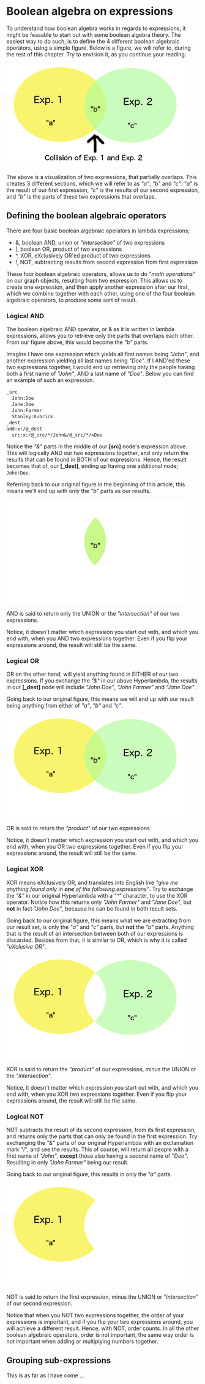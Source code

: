 # Boolean algebra on expressions

To understand how boolean algebra works in regards to expressions, it might be feasable to start out with some boolean algebra theory. The easiest way to do such, is to define the 4 different boolean algebraic operators, using a simple figure. Below is a figure, we will refer to, during the rest of this chapter. Try to envision it, as you continue your reading.

![alt tag](screenshots/boolean-algebra.png)

The above is a visualization of two expressions, that partially overlaps. This creates 3 different sections, which we will refer to as *"a"*, *"b"* and *"c"*. *"a"* is the result of our first expression, *"c"* is the results of our second expression, and *"b"* is the parts of these two expressions that overlaps.

## Defining the boolean algebraic operators

There are four basic boolean algebraic operators in lambda expressions;

- &, boolean AND, union or *"intersection"* of two expressions
- |, boolean OR, product of two expressions
- ^, XOR, eXclusively OR'ed product of two expressions
- !, NOT, subtracting results from second expression from first expression

These four boolean algebraic operators, allows us to do *"math operations"* on our graph objects, resulting from two expression. This allows us to create one expression, and then apply another expression after our first, which we combine together with each other, using one of the four boolean algebraic operators, to produce some sort of result.

### Logical AND

The boolean algebraic AND operator, or & as it is written in lambda expressions, allows you to retrieve only the parts that overlaps each other. From our figure above, this would become the *"b"* parts.

Imagine I have one expression which yields all first names being *"John"*, and another expression yielding all last names being *"Doe"*. If I AND'ed these two expressions together, I would end up retrieving only the people having both a first name of *"John"*, AND a last name of *"Doe"*. Below you can find an example of such an expression.

```
_src
  John:Doe
  Jane:Doe
  John:Farmer
  Stanley:Kubrick
_dest
add:x:/@_dest
  src:x:/@_src/*/John&/@_src/*/=Doe
```

Notice the *"&"* parts in the middle of our **[src]** node's expression above. This will logically AND our two expressions together, and only return the results that can be found in BOTH of our expressions. Hence, the result becomes that of, our **[_dest]**, ending up having one additional node; `John:Doe`.

Referring back to our original figure in the beginning of this article, this means we'll end up with only the *"b"* parts as our results.

![alt tag](screenshots/boolean-algebra-AND.png)

AND is said to return only the UNION or the *"intersection"* of our two expressions.

Notice, it doesn't matter which expression you start out with, and which you end with, when you AND two expressions together. Even if you flip your expressions around, the result will still be the same.

### Logical OR

OR on the other hand, will yield anything found in EITHER of our two expressions. If you exchange the *"&"* in our above Hyperlambda, the results in our **[_dest]** node will include *"John Doe"*, *"John Farmer"* and *"Jane Doe"*.

Going back to our original figure, this means we will end up with our result being anything from either of *"a"*, *"b"* and *"c"*.

![alt tag](screenshots/boolean-algebra-OR.png)

OR is said to return the *"product"* of our two expressions.

Notice, it doesn't matter which expression you start out with, and which you end with, when you OR two expressions together. Even if you flip your expressions around, the result will still be the same.

### Logical XOR

XOR means eXclusively OR, and translates into English like *"give me anything found only in __one__ of the following expressions"*. Try to exchange the *"&"* in our original Hyperlambda with a *"^"* character, to use the XOR operator. Notice how this returns only *"John Farmer"* and *"Jane Doe"*, but **not** in fact *"John Doe"*, because he can be found in both result sets.

Going back to our original figure, this means what we are extracting from our result set, is only the *"a"* and *"c"* parts, but **not** the *"b"* parts. Anything that is the result of an intersection between both of our expressions is discarded. Besides from that, it is similar to OR, which is why it is called *"eXclusive OR"*.

![alt tag](screenshots/boolean-algebra-XOR.png)

XOR is said to return the *"product"* of our expressions, minus the UNION or the *"intersection"*.

Notice, it doesn't matter which expression you start out with, and which you end with, when you XOR two expressions together. Even if you flip your expressions around, the result will still be the same.

### Logical NOT

NOT subtracts the result of its second expression, from its first expression, and returns only the parts that can only be found in the first expression. Try exchanging the *"&"* parts of our original Hyperlambda with an exclamation mark *"!"*, and see the results. This of course, will return all people with a first name of *"John"*, **except** those also having a second name of *"Doe"*. Resulting in only *"John Farmer"* being our result.

Going back to our original figure, this results in only the *"a"* parts.

![alt tag](screenshots/boolean-algebra-NOT.png)

NOT is said to return the first expression, minus the UNION or *"intersection"* of our second expression.

Notice that when you NOT two expressions together, the order of your expressions is important, and if you flip your two expressions around, you will achieve a different result. Hence, with NOT, order counts. In all the other boolean algebraic operators, order is not important, the same way order is not important when adding or multiplying numbers together.


## Grouping sub-expressions

This is as far as I have come ...